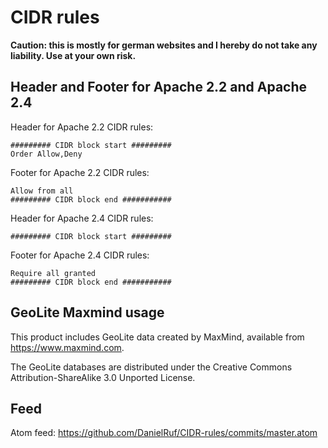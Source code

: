 # CIDR rules
**Caution: this is mostly for german websites and I hereby do not take any liability. Use at your own risk.**

## Header and Footer for Apache 2.2 and Apache 2.4
Header for Apache 2.2 CIDR rules:
```
######### CIDR block start #########
Order Allow,Deny
```

Footer for Apache 2.2 CIDR rules:
```
Allow from all
######### CIDR block end ###########
```

Header for Apache 2.4 CIDR rules:
```
######### CIDR block start #########
```

Footer for Apache 2.4 CIDR rules:
```
Require all granted
######### CIDR block end ###########
```

## GeoLite Maxmind usage   
This product includes GeoLite data created by MaxMind, available from 
https://www.maxmind.com.

The GeoLite databases are distributed under the Creative Commons Attribution-ShareAlike 3.0 Unported License.

## Feed
Atom feed: https://github.com/DanielRuf/CIDR-rules/commits/master.atom
